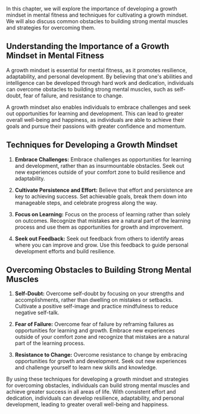 
In this chapter, we will explore the importance of developing a growth mindset in mental fitness and techniques for cultivating a growth mindset. We will also discuss common obstacles to building strong mental muscles and strategies for overcoming them.

Understanding the Importance of a Growth Mindset in Mental Fitness
------------------------------------------------------------------

A growth mindset is essential for mental fitness, as it promotes resilience, adaptability, and personal development. By believing that one's abilities and intelligence can be developed through hard work and dedication, individuals can overcome obstacles to building strong mental muscles, such as self-doubt, fear of failure, and resistance to change.

A growth mindset also enables individuals to embrace challenges and seek out opportunities for learning and development. This can lead to greater overall well-being and happiness, as individuals are able to achieve their goals and pursue their passions with greater confidence and momentum.

Techniques for Developing a Growth Mindset
------------------------------------------

1. **Embrace Challenges:** Embrace challenges as opportunities for learning and development, rather than as insurmountable obstacles. Seek out new experiences outside of your comfort zone to build resilience and adaptability.

2. **Cultivate Persistence and Effort:** Believe that effort and persistence are key to achieving success. Set achievable goals, break them down into manageable steps, and celebrate progress along the way.

3. **Focus on Learning:** Focus on the process of learning rather than solely on outcomes. Recognize that mistakes are a natural part of the learning process and use them as opportunities for growth and improvement.

4. **Seek out Feedback:** Seek out feedback from others to identify areas where you can improve and grow. Use this feedback to guide personal development efforts and build resilience.

Overcoming Obstacles to Building Strong Mental Muscles
------------------------------------------------------

1. **Self-Doubt:** Overcome self-doubt by focusing on your strengths and accomplishments, rather than dwelling on mistakes or setbacks. Cultivate a positive self-image and practice mindfulness to reduce negative self-talk.

2. **Fear of Failure:** Overcome fear of failure by reframing failures as opportunities for learning and growth. Embrace new experiences outside of your comfort zone and recognize that mistakes are a natural part of the learning process.

3. **Resistance to Change:** Overcome resistance to change by embracing opportunities for growth and development. Seek out new experiences and challenge yourself to learn new skills and knowledge.

By using these techniques for developing a growth mindset and strategies for overcoming obstacles, individuals can build strong mental muscles and achieve greater success in all areas of life. With consistent effort and dedication, individuals can develop resilience, adaptability, and personal development, leading to greater overall well-being and happiness.
